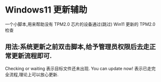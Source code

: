 # Windows11 更新辅助
一个小脚本,用来帮助没有 TPM2.0 芯片的设备通过(跳过) Win11 更新的 TPM2.0 检查

## 用法:系统更新之前双击脚本,给予管理员权限后去走正常更新流程即可.
Checking or waiting 表示目标文件还未出现.
You can update now! 表示已走完全流程,理论上可以放心更新.
